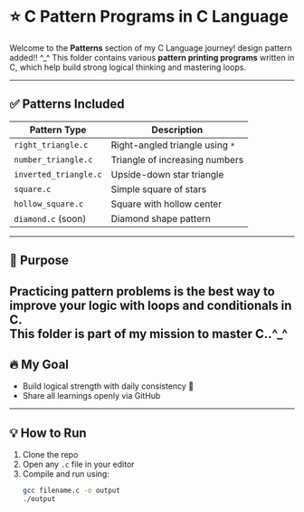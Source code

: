 # ⭐ C Pattern Programs in C Language

Welcome to the **Patterns** section of my C Language journey!  design pattern added!! ^_^
This folder contains various **pattern printing programs** written in C, which help build strong logical thinking and mastering loops.

---

## ✅ Patterns Included

| Pattern Type          | Description                      |
|-----------------------|----------------------------------|
| `right_triangle.c`    | Right-angled triangle using `*`  |
| `number_triangle.c`   | Triangle of increasing numbers   |
| `inverted_triangle.c` | Upside-down star triangle        |
| `square.c`            | Simple square of stars           |
| `hollow_square.c`     | Square with hollow center        |
| `diamond.c` (soon)    | Diamond shape pattern            |

---

## 🚀 Purpose

Practicing pattern problems is the **best way to improve your logic** with loops and conditionals in C.  
This folder is part of my mission to master C..^_^
---

## 🔥 My Goal

- Build logical strength with daily consistency 🧠  
- Share all learnings openly via GitHub 

---

## 💡 How to Run

1. Clone the repo  
2. Open any `.c` file in your editor  
3. Compile and run using:
   ```bash
   gcc filename.c -o output
   ./output
